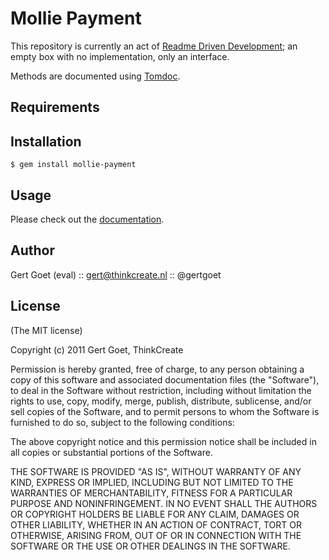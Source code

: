 Mollie Payment
========

This repository is currently an act of [Readme Driven Development](http://tom.preston-werner.com/2010/08/23/readme-driven-development.html); an empty box with no implementation, only an interface.

Methods are documented using [Tomdoc](http://tomdoc.org/).

Requirements
------------

Installation
------------
    
    $ gem install mollie-payment
    

Usage
------------

Please check out the [documentation](http://rubydoc.info/gems/mollie-payment/0.0.1/frames).

Author
------

Gert Goet (eval) :: gert@thinkcreate.nl :: @gertgoet

License
------

(The MIT license)

Copyright (c) 2011 Gert Goet, ThinkCreate

Permission is hereby granted, free of charge, to any person obtaining
a copy of this software and associated documentation files (the
"Software"), to deal in the Software without restriction, including
without limitation the rights to use, copy, modify, merge, publish,
distribute, sublicense, and/or sell copies of the Software, and to
permit persons to whom the Software is furnished to do so, subject to
the following conditions:

The above copyright notice and this permission notice shall be
included in all copies or substantial portions of the Software.

THE SOFTWARE IS PROVIDED "AS IS", WITHOUT WARRANTY OF ANY KIND,
EXPRESS OR IMPLIED, INCLUDING BUT NOT LIMITED TO THE WARRANTIES OF
MERCHANTABILITY, FITNESS FOR A PARTICULAR PURPOSE AND
NONINFRINGEMENT. IN NO EVENT SHALL THE AUTHORS OR COPYRIGHT HOLDERS BE
LIABLE FOR ANY CLAIM, DAMAGES OR OTHER LIABILITY, WHETHER IN AN ACTION
OF CONTRACT, TORT OR OTHERWISE, ARISING FROM, OUT OF OR IN CONNECTION
WITH THE SOFTWARE OR THE USE OR OTHER DEALINGS IN THE SOFTWARE.
